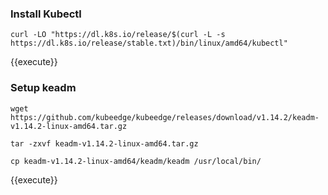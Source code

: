 ### Install Kubectl

```
curl -LO "https://dl.k8s.io/release/$(curl -L -s https://dl.k8s.io/release/stable.txt)/bin/linux/amd64/kubectl"
```
{{execute}}

### Setup keadm

```
wget https://github.com/kubeedge/kubeedge/releases/download/v1.14.2/keadm-v1.14.2-linux-amd64.tar.gz

tar -zxvf keadm-v1.14.2-linux-amd64.tar.gz

cp keadm-v1.14.2-linux-amd64/keadm/keadm /usr/local/bin/

```
{{execute}}


